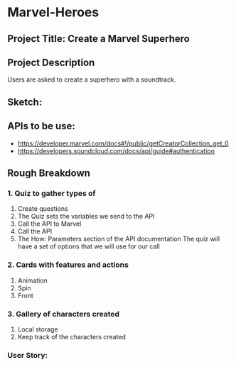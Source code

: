 # Marvel-Heroes

## Project Title: Create a Marvel Superhero 

## Project Description
Users are asked to create a superhero with a soundtrack. 

## Sketch: 

## APIs to be use:
-	https://developer.marvel.com/docs#!/public/getCreatorCollection_get_0
-	https://developers.soundcloud.com/docs/api/guide#authentication

## Rough Breakdown 

### 1. Quiz to gather types of 
1.	Create questions
2.	The Quiz sets the variables we send to the API 
3.	Call the API to Marvel 
4.	Call the API 
5.	The How: Parameters section of the API documentation
    The quiz will have a set of options that we will use for our call 

 

### 2. Cards with features and actions 
1.	Animation 
2.	Spin 
3.	Front 

### 3.	Gallery of characters created 
1.	Local storage 
2.	Keep track of the characters created 

### User Story: 
